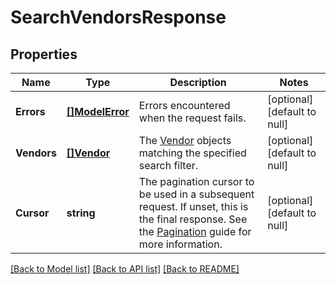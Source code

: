 # SearchVendorsResponse

## Properties

 Name        | Type                         | Description                                                                                                                                                                                                         | Notes                        
-------------|------------------------------|---------------------------------------------------------------------------------------------------------------------------------------------------------------------------------------------------------------------|------------------------------
 **Errors**  | [**[]ModelError**](Error.md) | Errors encountered when the request fails.                                                                                                                                                                          | [optional] [default to null] 
 **Vendors** | [**[]Vendor**](Vendor.md)    | The [Vendor](entity:Vendor) objects matching the specified search filter.                                                                                                                                           | [optional] [default to null] 
 **Cursor**  | **string**                   | The pagination cursor to be used in a subsequent request. If unset, this is the final response.  See the [Pagination](https://developer.squareup.com/docs/working-with-apis/pagination) guide for more information. | [optional] [default to null] 

[[Back to Model list]](../README.md#documentation-for-models) [[Back to API list]](../README.md#documentation-for-api-endpoints) [[Back to README]](../README.md)

